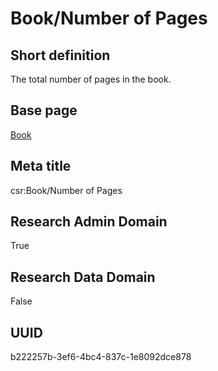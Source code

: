 # Book/Number of Pages
## Short definition
The total number of pages in the book.
## Base page
[Book](../Objects/Book.md)
## Meta title
csr:Book/Number of Pages
## Research Admin Domain
True
## Research Data Domain
False
## UUID
b222257b-3ef6-4bc4-837c-1e8092dce878
